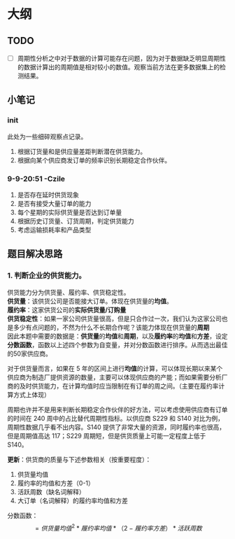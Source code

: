 # 大纲

## TODO

- [ ] 周期性分析之中对于数据的计算可能存在问题，因为对于数据缺乏明显周期性的数据计算出的周期值是相对较小的数值。观察当前方法在更多数据集上的检测结果。

## 小笔记

### init
此处为一些细碎观察点记录。

1. 根据订货量和是供应量差距判断潜在供货能力。
2. 根据向某个供应商发订单的频率识别长期稳定合作伙伴。

### 9-9-20:51 -Czile
1. 是否存在延时供货现象
2. 是否有接受大量订单的能力
3. 每个星期的实际供货量是否达到订单量
4. 根据历史订货量、订货周期，判定供货能力
5. 考虑运输损耗率和产品类型

## 题目解决思路
### 1. 判断企业的供货能力。  
供货能力分为供货量、履约率、供货稳定性。  
**供货量**：该供货公司是否能接大订单。体现在供货量的**均值**。  
**履约率**：这家供货公司的**实际供货量/订购量**  
**供货稳定性**：如果一家公司供货量很高，但是只合作过一次，我们认为这家公司也是多少有点问题的，不然为什么不长期合作呢？该能力体现在供货量的**周期**  
因此本题中需要的数据是：**供货量**的**均值**和**周期**，以及**履约率**的**均值**和**方差**，设定**分数函数**，函数以上述四个参数为自变量，并对分数函数进行排序。从而选出最佳的50家供应商。

对于供货量而言，如果在 5 年的区间上进行**均值**的计算，可以体现长期以来某个供应商为制造厂提供资源的数量，主要可以体现供应商的产能；而如果需要分析厂商的及时供货能力，在计算均值时应当限制在有订单的周之间。（主要在履约率计算方式上体现）

周期也许并不是用来判断长期稳定合作伙伴的好方法，可以考虑使用供应商有订单的时间在 240 周中的占比替代周期性指标。以供应商 S229 和 S140 对比为例，周期性数据几乎看不出内容。S140 提供了非常大量的资源，同时履约率也很高，但是周期值高达 117；S229 周期短，但是供货质量上可能一定程度上低于 S140。


**更新**：供货商的质量与下述参数相关（按重要程度）：
1. 供货量均值
2. 履约率的均值和方差（0-1）
3. 活跃周数（缺名词解释）
4. 大订单（名词解释）的履约率均值和方差

分数函数：
$$ = 供货量均值^2 * 履约率均值 * （2-履约率方差） * 活跃周数 $$